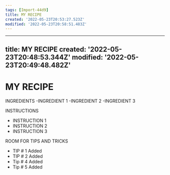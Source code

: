 ```yaml
---
tags: [Import-44d9]
title: MY RECIPE
created: '2022-05-23T20:53:27.523Z'
modified: '2022-05-23T20:58:51.483Z'
---
```


---
title: MY RECIPE
created: '2022-05-23T20:48:53.344Z'
modified: '2022-05-23T20:49:48.482Z'
---

# MY RECIPE

INGREDIENTS
-INGREDIENT 1
-INGREDIENT 2
-INGREDIENT 3

INSTRUCTIONS
- INSTRUCTION 1
- INSTRUCTION 2
- INSTRUCTION 3

ROOM FOR TIPS AND TRICKS
- TIP # 1 Added
- TIP # 2 Added
- Tip # 4 Added
- Tip # 5 Added
